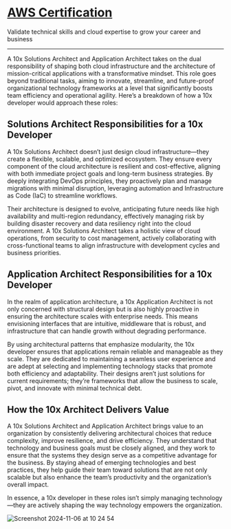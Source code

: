 # [AWS Certification](https://aws.amazon.com/certification/?trk=0c2b5279-1e50-459b-b9b5-6b0861ac160e&sc_channel=ps&ef_id=CjwKCAiAxKy5BhBbEiwAYiW--w4Of_cue2C01uzsbVtIyJOn3s6QUydRz4G1spiW2Cozq3zuLTFvzhoCDR0QAvD_BwE:G:s&s_kwcid=AL!4422!3!653411797890!e!!g!!aws%20certification%20path!19919601960!149404862324&gbraid=0AAAAADjHtp95eoKBnsG_dBKaHKnRlYYj8&gclid=CjwKCAiAxKy5BhBbEiwAYiW--w4Of_cue2C01uzsbVtIyJOn3s6QUydRz4G1spiW2Cozq3zuLTFvzhoCDR0QAvD_BwE)
Validate technical skills and cloud expertise to grow your career and business

---

A 10x Solutions Architect and Application Architect takes on the dual responsibility of shaping both cloud infrastructure and the architecture of mission-critical applications with a transformative mindset. This role goes beyond traditional tasks, aiming to innovate, streamline, and future-proof organizational technology frameworks at a level that significantly boosts team efficiency and operational agility. Here’s a breakdown of how a 10x developer would approach these roles:

## Solutions Architect Responsibilities for a 10x Developer

A 10x Solutions Architect doesn’t just design cloud infrastructure—they create a flexible, scalable, and optimized ecosystem. They ensure every component of the cloud architecture is resilient and cost-effective, aligning with both immediate project goals and long-term business strategies. By deeply integrating DevOps principles, they proactively plan and manage migrations with minimal disruption, leveraging automation and Infrastructure as Code (IaC) to streamline workflows.

Their architecture is designed to evolve, anticipating future needs like high availability and multi-region redundancy, effectively managing risk by building disaster recovery and data resiliency right into the cloud environment. A 10x Solutions Architect takes a holistic view of cloud operations, from security to cost management, actively collaborating with cross-functional teams to align infrastructure with development cycles and business priorities.

## Application Architect Responsibilities for a 10x Developer

In the realm of application architecture, a 10x Application Architect is not only concerned with structural design but is also highly proactive in ensuring the architecture scales with enterprise needs. This means envisioning interfaces that are intuitive, middleware that is robust, and infrastructure that can handle growth without degrading performance.

By using architectural patterns that emphasize modularity, the 10x developer ensures that applications remain reliable and manageable as they scale. They are dedicated to maintaining a seamless user experience and are adept at selecting and implementing technology stacks that promote both efficiency and adaptability. Their designs aren’t just solutions for current requirements; they’re frameworks that allow the business to scale, pivot, and innovate with minimal technical debt.

## How the 10x Architect Delivers Value

A 10x Solutions Architect and Application Architect brings value to an organization by consistently delivering architectural choices that reduce complexity, improve resilience, and drive efficiency. They understand that technology and business goals must be closely aligned, and they work to ensure that the systems they design serve as a competitive advantage for the business. By staying ahead of emerging technologies and best practices, they help guide their team toward solutions that are not only scalable but also enhance the team’s productivity and the organization’s overall impact.

In essence, a 10x developer in these roles isn’t simply managing technology—they are actively shaping the way technology empowers the organization.

![Screenshot 2024-11-06 at 10 24 54](https://github.com/user-attachments/assets/a23ec28f-fd64-4bee-b244-5cdada5d7790)
